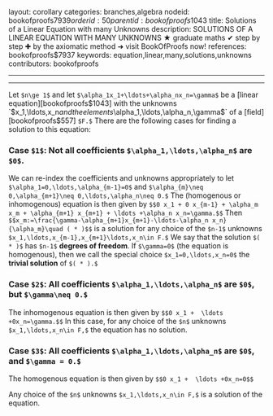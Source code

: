 layout: corollary
categories: branches,algebra
nodeid: bookofproofs$7939
orderid: 50
parentid: bookofproofs$1043
title: Solutions of a Linear Equation with many Unknowns
description: SOLUTIONS OF A LINEAR EQUATION WITH MANY UNKNOWNS &#9733; graduate maths &#10004; step by step &#10010; by the axiomatic method &#10140; visit BookOfProofs now!
references: bookofproofs$7937
keywords: equation,linear,many,solutions,unknowns
contributors: bookofproofs

---


---

Let `$n\ge 1$` and let `$\alpha_1x_1+\ldots+\alpha_nx_n=\gamma$` be a [linear equation][bookofproofs$1043] with the unknowns `$x_1,\ldots,x_n$` and the elements `$\alpha_1,\ldots,\alpha_n,\gamma$` of a [field][bookofproofs$557] `$F.$` There are the following cases for finding a solution to this equation:

### Case `$1$`: Not all coefficients `$\alpha_1,\ldots,\alpha_n$` are `$0$`.

We can re-index the coefficients and unknowns appropriately to let `$\alpha_1=0,\ldots,\alpha_{m-1}=0$` and `$\alpha_{m}\neq 0,\alpha_{m+1}\neq 0,\ldots,\alpha_n\neq 0.$` The (homogenous or inhomogenous) equation is then given by
`$$0 x_1 + 0 x_{m-1} + \alpha_m x_m + \alpha_{m+1} x_{m+1} + \ldots +\alpha_n x_n=\gamma.$$`
Then
`$$x_m:=\frac{\gamma-\alpha_{m+1}x_{m+1}-\ldots-\alpha_n x_n}{\alpha_m}\quad ( * )$$`
is a solution for any choice of the `$n-1$` unknowns `$x_1,\ldots,x_{m-1},x_{m+1}\ldots,x_n\in F.$` We say that the solution `$( * )$` has `$n-1$` **degrees of freedom**. If `$\gamma=0$` (the equation is homogenous), then we call the special choice `$x_1=0,\ldots,x_n=0$` the **trivial solution** of `$( * ).$`

### Case `$2$`: All coefficients `$\alpha_1,\ldots,\alpha_n$` are `$0$`, but `$\gamma\neq 0.$`

The inhomogenous equation is then given by
`$$0 x_1 +  \ldots +0x_n=\gamma.$$`
In this case, for any choice of the `$n$` unknowns `$x_1,\ldots,x_n\in F,$` the equation has no solution.

### Case `$3$`: All coefficients `$\alpha_1,\ldots,\alpha_n$` are `$0$`, and `$\gamma = 0.$`

The homogenous equation is then given by
`$$0 x_1 +  \ldots +0x_n=0$$`

Any choice of the `$n$` unknowns `$x_1,\ldots,x_n\in F,$` is a solution of the equation.
